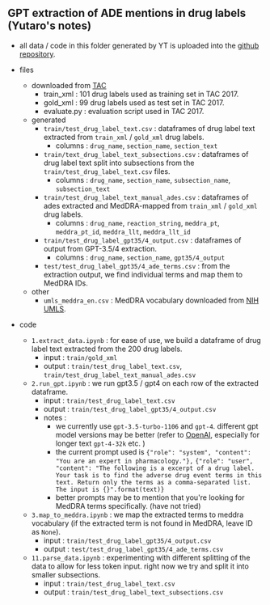 ## GPT extraction of ADE mentions in drug labels (Yutaro's notes)

- all data / code in this folder generated by YT is uploaded into the [github repository](https://github.com/tatonetti-lab/onsides-task1). 

- files 
    - downloaded from [TAC](https://bionlp.nlm.nih.gov/tac2017adversereactions/)
        - train_xml : 101 drug labels used as training set in TAC 2017.
        - gold_xml : 99 drug labels used as test set in TAC 2017. 
        - evaluate.py : evaluation script used in TAC 2017.
    - generated
        - `train/test_drug_label_text.csv` : dataframes of drug label text extracted from `train_xml` / `gold_xml` drug labels. 
            - columns : `drug_name`, `section_name`, `section_text`
        - `train/text_drug_label_text_subsections.csv` : dataframes of drug label text split into subsections from the `train/test_drug_label_text.csv` files.
            - columns : `drug_name`, `section_name`, `subsection_name`, `subsection_text`
        - `train/test_drug_label_text_manual_ades.csv` : dataframes of ades extracted and MedDRA-mapped from `train_xml` / `gold_xml` drug labels. 
            - columns : `drug_name`, `reaction_string`, `meddra_pt`, `meddra_pt_id`, `meddra_llt`, `meddra_llt_id`
        - `train/test_drug_label_gpt35/4_output.csv` : dataframes of output from GPT-3.5/4 extraction. 
            - columns : `drug_name`, `section_name`, `gpt35/4_output`
        - `test/test_drug_label_gpt35/4_ade_terms.csv` : from the extraction output, we find individual terms and map them to MedDRA IDs. 
    - other
        - `umls_meddra_en.csv` : MedDRA vocabulary downloaded from [NIH UMLS](https://www.nlm.nih.gov/research/umls/index.html).

- code
    - `1.extract_data.ipynb` : for ease of use, we build a dataframe of drug label text extracted from the 200 drug labels.
        - input : `train/gold_xml`
        - output : `train/test_drug_label_text.csv`, `train/test_drug_label_text_manual_ades.csv`
    - `2.run_gpt.ipynb` : we run gpt3.5 / gpt4 on each row of the extracted dataframe.
        - input : `train/test_drug_label_text.csv`
        - output : `train/test_drug_label_gpt35/4_output.csv`
        - notes : 
            - we currently use `gpt-3.5-turbo-1106` and `gpt-4`. different gpt model versions may be better (refer to [OpenAI](https://platform.openai.com/docs/models/overview), especially for longer text `gpt-4-32k` etc. )
            - the current prompt used is 
                `{"role": "system", "content": "You are an expert in pharmacology."},`
                `{"role": "user", "content": "The following is a excerpt of a drug label. Your task is to find the adverse drug event terms in this text. Return only the terms as a comma-separated list. The input is {}".format(text)}`
            - better prompts may be to mention that you're looking for MedDRA terms specifically. (have not tried)
    - `3.map_to_meddra.ipynb` : we map the extracted terms to meddra vocabulary (if the extracted term is not found in MedDRA, leave ID as `None`).
        - input : `train/test_drug_label_gpt35/4_output.csv`
        - output : `test/test_drug_label_gpt35/4_ade_terms.csv`
    - `11.parse_data.ipynb` : experimenting with different splitting of the data to allow for less token input. right now we try and split it into smaller subsections. 
        - input : `train/test_drug_label_text.csv`
        - output : `train/test_drug_label_text_subsections.csv`